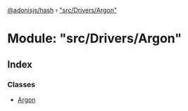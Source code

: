 [@adonisjs/hash](../README.md) › ["src/Drivers/Argon"](_src_drivers_argon_.md)

# Module: "src/Drivers/Argon"

## Index

### Classes

* [Argon](../classes/_src_drivers_argon_.argon.md)
